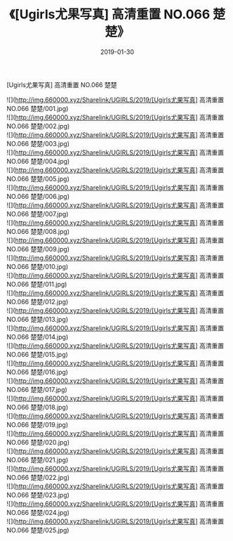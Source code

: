 ﻿---
layout: post
title:  《[Ugirls尤果写真] 高清重置 NO.066 楚楚》
date:   2019-01-30
img: http://img.660000.xyz/Sharelink/UGIRLS/2019/[Ugirls尤果写真] 高清重置 NO.066 楚楚/000.jpg
categories: [美女, 清纯, 唯美]
---

[Ugirls尤果写真] 高清重置 NO.066 楚楚

 ![](http://img.660000.xyz/Sharelink/UGIRLS/2019/[Ugirls尤果写真] 高清重置 NO.066 楚楚/001.jpg) <br>![](http://img.660000.xyz/Sharelink/UGIRLS/2019/[Ugirls尤果写真] 高清重置 NO.066 楚楚/002.jpg) <br>![](http://img.660000.xyz/Sharelink/UGIRLS/2019/[Ugirls尤果写真] 高清重置 NO.066 楚楚/003.jpg) <br>![](http://img.660000.xyz/Sharelink/UGIRLS/2019/[Ugirls尤果写真] 高清重置 NO.066 楚楚/004.jpg) <br>![](http://img.660000.xyz/Sharelink/UGIRLS/2019/[Ugirls尤果写真] 高清重置 NO.066 楚楚/005.jpg) <br>![](http://img.660000.xyz/Sharelink/UGIRLS/2019/[Ugirls尤果写真] 高清重置 NO.066 楚楚/006.jpg) <br>![](http://img.660000.xyz/Sharelink/UGIRLS/2019/[Ugirls尤果写真] 高清重置 NO.066 楚楚/007.jpg) <br>![](http://img.660000.xyz/Sharelink/UGIRLS/2019/[Ugirls尤果写真] 高清重置 NO.066 楚楚/008.jpg) <br>![](http://img.660000.xyz/Sharelink/UGIRLS/2019/[Ugirls尤果写真] 高清重置 NO.066 楚楚/009.jpg) <br>![](http://img.660000.xyz/Sharelink/UGIRLS/2019/[Ugirls尤果写真] 高清重置 NO.066 楚楚/010.jpg) <br>![](http://img.660000.xyz/Sharelink/UGIRLS/2019/[Ugirls尤果写真] 高清重置 NO.066 楚楚/011.jpg) <br>![](http://img.660000.xyz/Sharelink/UGIRLS/2019/[Ugirls尤果写真] 高清重置 NO.066 楚楚/012.jpg) <br>![](http://img.660000.xyz/Sharelink/UGIRLS/2019/[Ugirls尤果写真] 高清重置 NO.066 楚楚/013.jpg) <br>![](http://img.660000.xyz/Sharelink/UGIRLS/2019/[Ugirls尤果写真] 高清重置 NO.066 楚楚/014.jpg) <br>![](http://img.660000.xyz/Sharelink/UGIRLS/2019/[Ugirls尤果写真] 高清重置 NO.066 楚楚/015.jpg) <br>![](http://img.660000.xyz/Sharelink/UGIRLS/2019/[Ugirls尤果写真] 高清重置 NO.066 楚楚/016.jpg) <br>![](http://img.660000.xyz/Sharelink/UGIRLS/2019/[Ugirls尤果写真] 高清重置 NO.066 楚楚/017.jpg) <br>![](http://img.660000.xyz/Sharelink/UGIRLS/2019/[Ugirls尤果写真] 高清重置 NO.066 楚楚/018.jpg) <br>![](http://img.660000.xyz/Sharelink/UGIRLS/2019/[Ugirls尤果写真] 高清重置 NO.066 楚楚/019.jpg) <br>![](http://img.660000.xyz/Sharelink/UGIRLS/2019/[Ugirls尤果写真] 高清重置 NO.066 楚楚/020.jpg) <br>![](http://img.660000.xyz/Sharelink/UGIRLS/2019/[Ugirls尤果写真] 高清重置 NO.066 楚楚/021.jpg) <br>![](http://img.660000.xyz/Sharelink/UGIRLS/2019/[Ugirls尤果写真] 高清重置 NO.066 楚楚/022.jpg) <br>![](http://img.660000.xyz/Sharelink/UGIRLS/2019/[Ugirls尤果写真] 高清重置 NO.066 楚楚/023.jpg) <br>![](http://img.660000.xyz/Sharelink/UGIRLS/2019/[Ugirls尤果写真] 高清重置 NO.066 楚楚/024.jpg) <br>![](http://img.660000.xyz/Sharelink/UGIRLS/2019/[Ugirls尤果写真] 高清重置 NO.066 楚楚/025.jpg) <br>